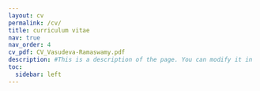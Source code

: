 ```yaml
---
layout: cv
permalink: /cv/
title: curriculum vitae
nav: true
nav_order: 4
cv_pdf: CV_Vasudeva-Ramaswamy.pdf
description: #This is a description of the page. You can modify it in '_pages/cv.md'. You can also change or remove the top pdf download button.
toc:
  sidebar: left
---
```

